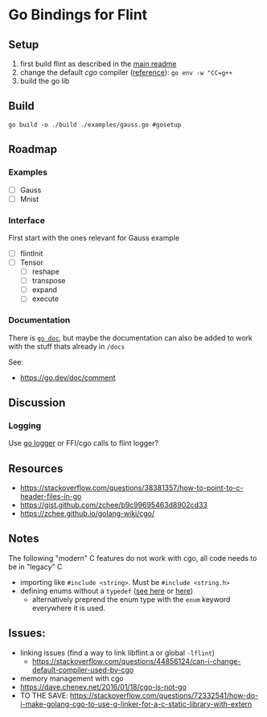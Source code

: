 # Go Bindings for Flint

## Setup

1. first build flint as described in the [main readme](../README.md)
2. change the default _cgo_ compiler ([reference](https://stackoverflow.com/questions/44856124/can-i-change-default-compiler-used-by-cgo)): `go env -w "CC=g++`
3. build the go lib


## Build

`go build -o ./build ./examples/gauss.go #gosetup`

## Roadmap

### Examples

- [ ] Gauss
- [ ] Mnist

### Interface

First start with the ones relevant for Gauss example

- [ ] flintInit
- [ ] Tensor
  - [ ] reshape
  - [ ] transpose
  - [ ] expand
  - [ ] execute

### Documentation

There is [`go doc`](https://go.dev/blog/godoc), but maybe the documentation can also be added to work with the stuff thats already in `/docs`

See:
- <https://go.dev/doc/comment>

## Discussion

### Logging

Use [go logger](https://pkg.go.dev/log) or FFI/cgo calls to flint logger?


## Resources

- <https://stackoverflow.com/questions/38381357/how-to-point-to-c-header-files-in-go>
- <https://gist.github.com/zchee/b9c99695463d8902cd33>
- <https://zchee.github.io/golang-wiki/cgo/>

## Notes

The following "modern" C features do not work with cgo, all code needs to be in "legacy" C
- importing like `#include <string>`. Must be `#include <string.h>`
- defining enums without a `typedef` ([see here](https://stackoverflow.com/questions/34323130/the-importance-of-c-enumeration-typedef-enum) or [here](https://stackoverflow.com/questions/1102542/how-to-define-an-enumerated-type-enum-in-c))
  - alternatively preprend the enum type with the `enum` keyword everywhere it is used.

## Issues:
- linking issues (find a way to link libflint.a or global `-lflint`)
  - https://stackoverflow.com/questions/44856124/can-i-change-default-compiler-used-by-cgo
- memory management with cgo
- https://dave.cheney.net/2016/01/18/cgo-is-not-go
- TO THE SAVE: https://stackoverflow.com/questions/72332541/how-do-i-make-golang-cgo-to-use-g-linker-for-a-c-static-library-with-extern